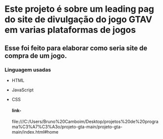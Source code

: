 # Este projeto é sobre um leading pag do site de divulgação do jogo GTAV em varias plataformas de jogos

## Esse foi feito para elaborar como seria site de compra de um jogo. 

### Linguagem usadas 
- HTML
- JavaScript
- CSS

  #### link-
  file:///C:/Users/Bruno%20Camboim/Desktop/projetos%20de%20programa%C3%A7%C3%A3o/projeto-gta-main/projeto-gta-main/index.html#home
